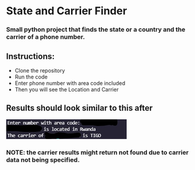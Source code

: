 # State and Carrier Finder
### Small python project that finds the state or a country and the carrier of a phone number.

## Instructions:
- Clone the repository
- Run the code
- Enter phone number with area code included
- Then you will see the Location and Carrier

## Results should look similar to this after
![Terminal Example](Assets/terminal_screenshot.jpg)

### NOTE: the carrier results might return not found due to carrier data not being specified.